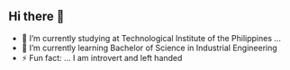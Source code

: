 ## Hi there 👋

- 🔭 I’m currently studying at Technological Institute of the Philippines ...
- 🌱 I’m currently learning Bachelor of Science in Industrial Engineering 
- ⚡ Fun fact: ... I am introvert and left handed

